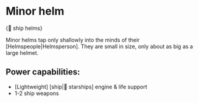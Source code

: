 # Minor helm

{🧢 ship helms}

Minor helms tap only shallowly into the minds of their [Helmspeople|Helmsperson]. They are small in size, only about as big as a large helmet.

## **Power capabilities:**
- [Lightweight] [ship|🚀 starships] engine & life support
- 1-2 ship weapons
